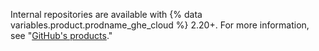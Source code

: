 Internal repositories are available with {% data variables.product.prodname_ghe_cloud %} 2.20+. For more information, see "<a href="/articles/githubs-products" class="dotcom-only">GitHub's products</a>."

